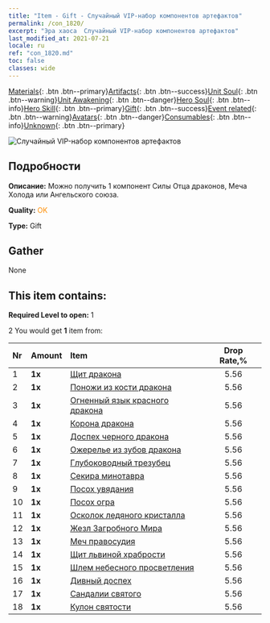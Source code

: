 ```yaml
---
title: "Item - Gift - Случайный VIP-набор компонентов артефактов"
permalink: /con_1820/
excerpt: "Эра хаоса  Случайный VIP-набор компонентов артефактов"
last_modified_at: 2021-07-21
locale: ru
ref: "con_1820.md"
toc: false
classes: wide
---
```

 [Materials](/ItemsRU/){: .btn .btn--primary}[Artifacts](/ItemsRU/Artifacts/){: .btn .btn--success}[Unit Soul](/ItemsRU/UnitSoul/){: .btn .btn--warning}[Unit Awakening](/ItemsRU/UnitAwakening/){: .btn .btn--danger}[Hero Soul](/ItemsRU/HeroSoul/){: .btn .btn--info}[Hero Skill](/ItemsRU/HeroSkill/){: .btn .btn--primary}[Gift](/ItemsRU/Gift/){: .btn .btn--success}[Event related](/ItemsRU/Events/){: .btn .btn--warning}[Avatars](/ItemsRU/Avatars/){: .btn .btn--danger}[Consumables](/ItemsRU/Consumables/){: .btn .btn--info}[Unknown](/ItemsRU/Unknown/){: .btn .btn--primary}

 ![Случайный VIP-набор компонентов артефактов](/images/t/i_907046.png)

## Подробности
 **Описание:** Можно получить 1 компонент Силы Отца драконов, Меча Холода или Ангельского союза.

 **Quality:** <span style="color: #FF8C00">OK</span>

 **Type:** Gift

## Gather

  None

## This item contains:

 **Required Level to open:** 1

 2 You would get **1** item  from:

  | Nr | Amount |     Item    | Drop Rate,% |
  |:---|:-------|:------------|:---------:|
  | 1 |  **1x** | [Щит дракона](/ItemsRU/art_144/) | 5.56 | 
  | 2 |  **1x** | [Поножи из кости дракона](/ItemsRU/art_145/) | 5.56 | 
  | 3 |  **1x** | [Огненный язык красного дракона](/ItemsRU/art_146/) | 5.56 | 
  | 4 |  **1x** | [Корона дракона](/ItemsRU/art_147/) | 5.56 | 
  | 5 |  **1x** | [Доспех черного дракона](/ItemsRU/art_148/) | 5.56 | 
  | 6 |  **1x** | [Ожерелье из зубов дракона](/ItemsRU/art_149/) | 5.56 | 
  | 7 |  **1x** | [Глубоководный трезубец](/ItemsRU/art_160/) | 5.56 | 
  | 8 |  **1x** | [Секира минотавра](/ItemsRU/art_161/) | 5.56 | 
  | 9 |  **1x** | [Посох увядания](/ItemsRU/art_162/) | 5.56 | 
  | 10 |  **1x** | [Посох огра](/ItemsRU/art_163/) | 5.56 | 
  | 11 |  **1x** | [Осколок ледяного кристалла](/ItemsRU/art_164/) | 5.56 | 
  | 12 |  **1x** | [Жезл Загробного Мира](/ItemsRU/art_165/) | 5.56 | 
  | 13 |  **1x** | [Меч правосудия](/ItemsRU/art_150/) | 5.56 | 
  | 14 |  **1x** | [Щит львиной храбрости](/ItemsRU/art_151/) | 5.56 | 
  | 15 |  **1x** | [Шлем небесного просветления](/ItemsRU/art_152/) | 5.56 | 
  | 16 |  **1x** | [Дивный доспех](/ItemsRU/art_153/) | 5.56 | 
  | 17 |  **1x** | [Сандалии святого](/ItemsRU/art_154/) | 5.56 | 
  | 18 |  **1x** | [Кулон святости](/ItemsRU/art_155/) | 5.56 | 
